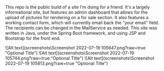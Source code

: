 This repo is the public build of a site I'm doing for a friend. It's a largely informational site, but features an admin dashboard that allows for the upload of pictures for rendering on a for sale section.
It also features a working contact form, which will currently email back the "your email" field. The recipients can be changed in the MailService as needed.
This site was written in Java, under the Spring Boot framework, and using JSP and Bootstrap for the front end. 


![Alt text](screenshots\Screenshot 2022-07-19 105647.png?raw=true "Optional Title")
![Alt text](screenshots\Screenshot 2022-07-19 105744.png?raw=true "Optional Title")
![Alt text](screenshots\Screenshot 2022-07-19 105813.png?raw=true "Optional Title")
